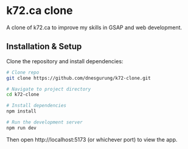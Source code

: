 # k72.ca clone

A clone of k72.ca to improve my skills in GSAP and web development.

## Installation & Setup

Clone the repository and install dependencies:

```bash
# Clone repo
git clone https://github.com/dnesgurung/k72-clone.git

# Navigate to project directory
cd k72-clone

# Install dependencies
npm install

# Run the development server
npm run dev

```
Then open http://localhost:5173 (or whichever port) to view the app.
